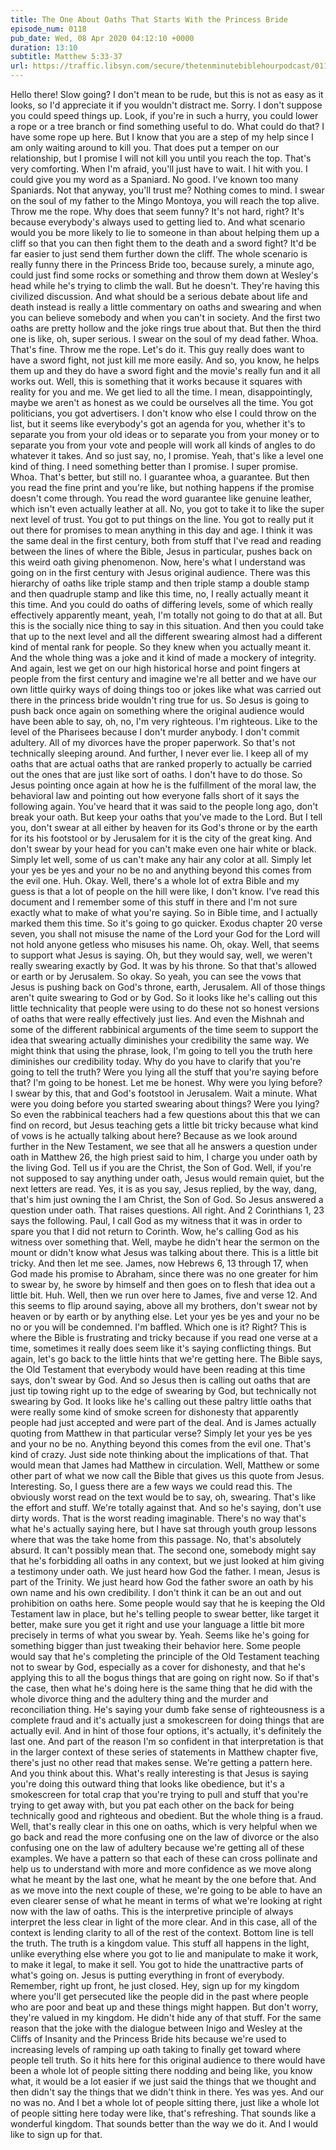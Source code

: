 ```yaml
---
title: The One About Oaths That Starts With the Princess Bride
episode_num: 0118
pub_date: Wed, 08 Apr 2020 04:12:10 +0000
duration: 13:10
subtitle: Matthew 5:33-37
url: https://traffic.libsyn.com/secure/thetenminutebiblehourpodcast/0118_-_Final.mp3
---
```


 Hello there! Slow going? I don't mean to be rude, but this is not as easy as it looks, so I'd appreciate it if you wouldn't distract me. Sorry. I don't suppose you could speed things up. Look, if you're in such a hurry, you could lower a rope or a tree branch or find something useful to do. What could do that? I have some rope up here. But I know that you are a step of my help since I am only waiting around to kill you. That does put a temper on our relationship, but I promise I will not kill you until you reach the top. That's very comforting. When I'm afraid, you'll just have to wait. I hit with you. I could give you my word as a Spaniard. No good. I've known too many Spaniards. Not that anyway, you'll trust me? Nothing comes to mind. I swear on the soul of my father to the Mingo Montoya, you will reach the top alive. Throw me the rope. Why does that seem funny? It's not hard, right? It's because everybody's always used to getting lied to. And what scenario would you be more likely to lie to someone in than about helping them up a cliff so that you can then fight them to the death and a sword fight? It'd be far easier to just send them further down the cliff. The whole scenario is really funny there in the Princess Bride too, because surely, a minute ago, could just find some rocks or something and throw them down at Wesley's head while he's trying to climb the wall. But he doesn't. They're having this civilized discussion. And what should be a serious debate about life and death instead is really a little commentary on oaths and swearing and when you can believe somebody and when you can't in society. And the first two oaths are pretty hollow and the joke rings true about that. But then the third one is like, oh, super serious. I swear on the soul of my dead father. Whoa. That's fine. Throw me the rope. Let's do it. This guy really does want to have a sword fight, not just kill me more easily. And so, you know, he helps them up and they do have a sword fight and the movie's really fun and it all works out. Well, this is something that it works because it squares with reality for you and me. We get lied to all the time. I mean, disappointingly, maybe we aren't as honest as we could be ourselves all the time. You got politicians, you got advertisers. I don't know who else I could throw on the list, but it seems like everybody's got an agenda for you, whether it's to separate you from your old ideas or to separate you from your money or to separate you from your vote and people will work all kinds of angles to do whatever it takes. And so just say, no, I promise. Yeah, that's like a level one kind of thing. I need something better than I promise. I super promise. Whoa. That's better, but still no. I guarantee whoa, a guarantee. But then you read the fine print and you're like, but nothing happens if the promise doesn't come through. You read the word guarantee like genuine leather, which isn't even actually leather at all. No, you got to take it to like the super next level of trust. You got to put things on the line. You got to really put it out there for promises to mean anything in this day and age. I think it was the same deal in the first century, both from stuff that I've read and reading between the lines of where the Bible, Jesus in particular, pushes back on this weird oath giving phenomenon. Now, here's what I understand was going on in the first century with Jesus original audience. There was this hierarchy of oaths like triple stamp and then triple stamp a double stamp and then quadruple stamp and like this time, no, I really actually meant it this time. And you could do oaths of differing levels, some of which really effectively apparently meant, yeah, I'm totally not going to do that at all. But this is the socially nice thing to say in this situation. And then you could take that up to the next level and all the different swearing almost had a different kind of mental rank for people. So they knew when you actually meant it. And the whole thing was a joke and it kind of made a mockery of integrity. And again, lest we get on our high historical horse and point fingers at people from the first century and imagine we're all better and we have our own little quirky ways of doing things too or jokes like what was carried out there in the princess bride wouldn't ring true for us. So Jesus is going to push back once again on something where the original audience would have been able to say, oh, no, I'm very righteous. I'm righteous. Like to the level of the Pharisees because I don't murder anybody. I don't commit adultery. All of my divorces have the proper paperwork. So that's not technically sleeping around. And further, I never ever lie. I keep all of my oaths that are actual oaths that are ranked properly to actually be carried out the ones that are just like sort of oaths. I don't have to do those. So Jesus pointing once again at how he is the fulfillment of the moral law, the behavioral law and pointing out how everyone falls short of it says the following again. You've heard that it was said to the people long ago, don't break your oath. But keep your oaths that you've made to the Lord. But I tell you, don't swear at all either by heaven for its God's throne or by the earth for its his footstool or by Jerusalem for it is the city of the great king. And don't swear by your head for you can't make even one hair white or black. Simply let well, some of us can't make any hair any color at all. Simply let your yes be yes and your no be no and anything beyond this comes from the evil one. Huh. Okay. Well, there's a whole lot of extra Bible and my guess is that a lot of people on the hill were like, I don't know. I've read this document and I remember some of this stuff in there and I'm not sure exactly what to make of what you're saying. So in Bible time, and I actually marked them this time. So it's going to go quicker. Exodus chapter 20 verse seven, you shall not misuse the name of the Lord your God for the Lord will not hold anyone getless who misuses his name. Oh, okay. Well, that seems to support what Jesus is saying. Oh, but they would say, well, we weren't really swearing exactly by God. It was by his throne. So that that's allowed or earth or by Jerusalem. So okay. So yeah, you can see the vows that Jesus is pushing back on God's throne, earth, Jerusalem. All of those things aren't quite swearing to God or by God. So it looks like he's calling out this little technicality that people were using to do these not so honest versions of oaths that were really effectively just lies. And even the Mishnah and some of the different rabbinical arguments of the time seem to support the idea that swearing actually diminishes your credibility the same way. We might think that using the phrase, look, I'm going to tell you the truth here diminishes our credibility today. Why do you have to clarify that you're going to tell the truth? Were you lying all the stuff that you're saying before that? I'm going to be honest. Let me be honest. Why were you lying before? I swear by this, that and God's footstool in Jerusalem. Wait a minute. What were you doing before you started swearing about things? Were you lying? So even the rabbinical teachers had a few questions about this that we can find on record, but Jesus teaching gets a little bit tricky because what kind of vows is he actually talking about here? Because as we look around further in the New Testament, we see that all he answers a question under oath in Matthew 26, the high priest said to him, I charge you under oath by the living God. Tell us if you are the Christ, the Son of God. Well, if you're not supposed to say anything under oath, Jesus would remain quiet, but the next letters are read. Yes, it is as you say, Jesus replied, by the way, dang, that's him just owning the I am Christ, the Son of God. So Jesus answered a question under oath. That raises questions. All right. And 2 Corinthians 1, 23 says the following. Paul, I call God as my witness that it was in order to spare you that I did not return to Corinth. Wow, he's calling God as his witness over something that. Well, maybe he didn't hear the sermon on the mount or didn't know what Jesus was talking about there. This is a little bit tricky. And then let me see. James, now Hebrews 6, 13 through 17, when God made his promise to Abraham, since there was no one greater for him to swear by, he swore by himself and then goes on to flesh that idea out a little bit. Huh. Well, then we run over here to James, five and verse 12. And this seems to flip around saying, above all my brothers, don't swear not by heaven or by earth or by anything else. Let your yes be yes and your no be no or you will be condemned. I'm baffled. Which one is it? Right? This is where the Bible is frustrating and tricky because if you read one verse at a time, sometimes it really does seem like it's saying conflicting things. But again, let's go back to the little hints that we're getting here. The Bible says, the Old Testament that everybody would have been reading at this time says, don't swear by God. And so Jesus then is calling out oaths that are just tip towing right up to the edge of swearing by God, but technically not swearing by God. It looks like he's calling out these paltry little oaths that were really some kind of smoke screen for dishonesty that apparently people had just accepted and were part of the deal. And is James actually quoting from Matthew in that particular verse? Simply let your yes be yes and your no be no. Anything beyond this comes from the evil one. That's kind of crazy. Just side note thinking about the implications of that. That would mean that James had Matthew in circulation. Well, Matthew or some other part of what we now call the Bible that gives us this quote from Jesus. Interesting. So, I guess there are a few ways we could read this. The obviously worst read on the text would be to say, oh, swearing. That's like the effort and stuff. We're totally against that. And so he's saying, don't use dirty words. That is the worst reading imaginable. There's no way that's what he's actually saying here, but I have sat through youth group lessons where that was the take home from this passage. No, that's absolutely absurd. It can't possibly mean that. The second one, somebody might say that he's forbidding all oaths in any context, but we just looked at him giving a testimony under oath. We just heard how God the father. I mean, Jesus is part of the Trinity. We just heard how God the father swore an oath by his own name and his own credibility. I don't think it can be an out and out prohibition on oaths here. Some people would say that he is keeping the Old Testament law in place, but he's telling people to swear better, like target it better, make sure you get it right and use your language a little bit more precisely in terms of what you swear by. Yeah. Seems like he's going for something bigger than just tweaking their behavior here. Some people would say that he's completing the principle of the Old Testament teaching not to swear by God, especially as a cover for dishonesty, and that he's applying this to all the bogus things that are going on right now. So if that's the case, then what he's doing here is the same thing that he did with the whole divorce thing and the adultery thing and the murder and reconciliation thing. He's saying your dumb fake sense of righteousness is a complete fraud and it's actually just a smokescreen for doing things that are actually evil. And in hint of those four options, it's actually, it's definitely the last one. And part of the reason I'm so confident in that interpretation is that in the larger context of these series of statements in Matthew chapter five, there's just no other read that makes sense. We're getting a pattern here. And you think about this. What's really interesting is that Jesus is saying you're doing this outward thing that looks like obedience, but it's a smokescreen for total crap that you're trying to pull and stuff that you're trying to get away with, but you pat each other on the back for being technically good and righteous and obedient. But the whole thing is a fraud. Well, that's really clear in this one on oaths, which is very helpful when we go back and read the more confusing one on the law of divorce or the also confusing one on the law of adultery because we're getting all of these examples. We have a pattern so that each of these can cross pollinate and help us to understand with more and more confidence as we move along what he meant by the last one, what he meant by the one before that. And as we move into the next couple of these, we're going to be able to have an even clearer sense of what he meant in terms of what we're looking at right now with the law of oaths. This is the interpretive principle of always interpret the less clear in light of the more clear. And in this case, all of the context is lending clarity to all of the rest of the context. Bottom line is tell the truth. The truth is a kingdom value. This stuff all happens in the light, unlike everything else where you got to lie and manipulate to make it work, to make it legal, to make it sell. You got to hide the unattractive parts of what's going on. Jesus is putting everything in front of everybody. Remember, right up front, he just closed. Hey, sign up for my kingdom where you'll get persecuted like the people did in the past where people who are poor and beat up and these things might happen. But don't worry, they're valued in my kingdom. He didn't hide any of that stuff. For the same reason that the joke with the dialogue between Inigo and Wesley at the Cliffs of Insanity and the Princess Bride hits because we're used to increasing levels of ramping up oath taking to finally get toward where people tell truth. So it hits here for this original audience to there would have been a whole lot of people sitting there nodding and being like, you know what, it would be a lot easier if we just said the things that we thought and then didn't say the things that we didn't think in there. Yes was yes. And our no was no. And I bet a whole lot of people sitting there, just like a whole lot of people sitting here today were like, that's refreshing. That sounds like a wonderful kingdom. That sounds better than the way we do it. And I would like to sign up for that.